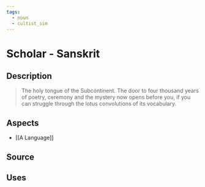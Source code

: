 ```yaml
---
tags: 
  - noun
  - cultist_sim
---
```


# Scholar - Sanskrit

## Description

> The holy tongue of the Subcontinent. The door to four thousand years of poetry, ceremony and the mystery now opens before you, if you can struggle through the lotus convolutions of its vocabulary.

## Aspects
- [[A Language]]
## Source

## Uses